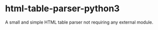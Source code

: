 html-table-parser-python3
=========================

A small and simple HTML table parser not requiring any external module.
